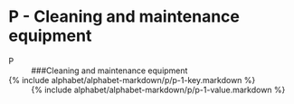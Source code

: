 <div data-role="collapsible" data-inset="false">
	<h1>P - Cleaning and maintenance equipment</h1>

<dl>

<dt class="alphabet-table-key-two">
<div markdown="1">
P
</div>
</dt>
<dd class="alphabet-table-value">
<div markdown="1">
###Cleaning and maintenance equipment
</div>
</dd>

<dt>	
<div markdown="1">
{% include alphabet/alphabet-markdown/p/p-1-key.markdown %}
</div>
</dt>
<dd>
<div markdown="1">
{% include alphabet/alphabet-markdown/p/p-1-value.markdown %}
</div>
</dd>



</dl>

</div>